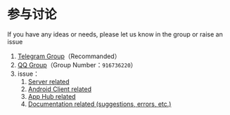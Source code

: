 # 参与讨论

If you have any ideas or needs, please let us know in the group or raise an issue

1. [Telegram Group](https://t.me/DUpdateSystem)（Recommanded）
2. [QQ Group](https://jq.qq.com/?_wv=1027&k=5SUNszN)（Group Number：`916736220`）
3. issue：
   1. [Server related](https://github.com/DUpdateSystem/Server/issues)
   2. [Android Client related](https://github.com/DUpdateSystem/UpgradeAll/issues)
   3. [App Hub related](https://github.com/DUpdateSystem/UpgradeAll-rules/issues/new/choose)
   3. [Documentation related (suggestions, errors, etc.)](https://github.com/DUpdateSystem/docs/issues)
